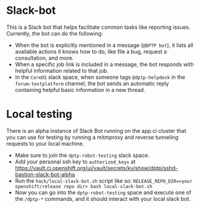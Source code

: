 # Slack-bot

This is a Slack bot that helps facilitate common tasks like reporting issues.
Currently, the bot can do the following:
- When the bot is explicitly mentioned in a message (`@DPTP bot`), it lists all available actions it knows how to do, like file a bug, request a consultation, and more. 
- When a specific job link is included in a message, the bot responds with helpful information related to that job.
- In the `CoreOS` slack space, when someone tags `@dptp-helpdesk` in the `forum-testplatform` channel, the bot sends an automatic reply containing helpful basic information in a new thread. 

# Local testing
There is an alpha instance of Slack Bot running on the app.ci cluster that you can use for testing by running a mitmproxy and reverse tunneling requests to your local machine.

- Make sure to join the `dptp-robot-testing` slack space.
- Add your personal ssh key to `authorized_keys` at https://vault.ci.openshift.org/ui/vault/secrets/kv/show/dptp/sshd-bastion-slack-bot-alpha
- Run the `hack/local-slack-bot.sh` script like so: `RELEASE_REPO_DIR=<your openshift/release repo dir> bash local-slack-bot.sh`
- Now you can go into the `dptp-robot-testing` space and execute one of the `/dptp-*` commands, and it should interact with your local slack bot.